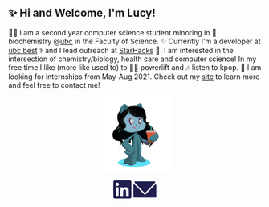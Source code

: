 ## ✨ Hi and Welcome, I'm Lucy!
👩‍💻 I am a second year computer science student minoring in 🧬 biochemistry @[ubc](https://ubc.ca) in the Faculty of Science. ✨ Currently I'm a developer at [ubc best](https://github.com/UBC-BEST) ⚕️ and I lead outreach at [StarHacks](https://www.starhacks.tech/) 💫. I am interested in the intersection of chemistry/biology, health care and computer science! In my free time I like (more like used to) to 🏋️‍♀️ powerlift and 🎶 listen to kpop. 💼 I am looking for internships from May-Aug 2021. Check out my [site](https://haolucy.tech/) to learn more and feel free to contact me!

<p align="center">
	<img src="octocat-1607469329228.png" height="150px">
</p>

<p align="center">
	<a href="https://linkedin.com/in/lucy-hao"><img src="LinkedInDark.svg"></a>
	<a href="mailto:hao.lucyy@gmail.com"><img src="EmailDark.svg"></a>
</p>

